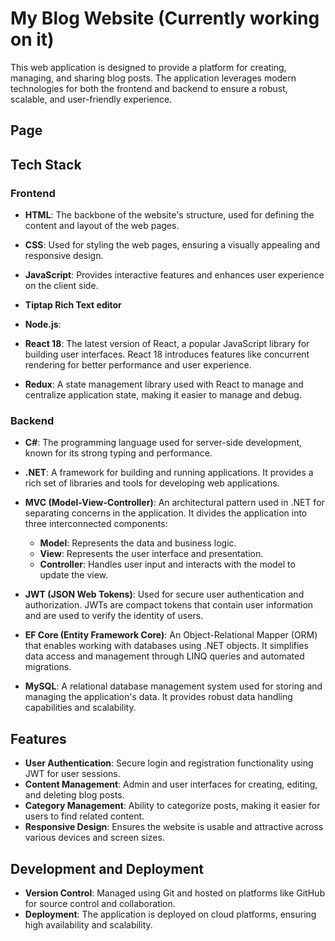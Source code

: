 # My Blog Website (Currently working on it)

This web application is designed to provide a platform for creating, managing, and sharing blog posts. The application leverages modern technologies for both the frontend and backend to ensure a robust, scalable, and user-friendly experience.

## Page 


## Tech Stack

### Frontend

- **HTML**: The backbone of the website's structure, used for defining the content and layout of the web pages.
- **CSS**: Used for styling the web pages, ensuring a visually appealing and responsive design.
- **JavaScript**: Provides interactive features and enhances user experience on the client side.
- **Tiptap Rich Text editor**

- **Node.js**: 
- **React 18**: The latest version of React, a popular JavaScript library for building user interfaces. React 18 introduces features like concurrent rendering for better performance and user experience.
- **Redux**: A state management library used with React to manage and centralize application state, making it easier to manage and debug.

### Backend

- **C#**: The programming language used for server-side development, known for its strong typing and performance.
- **.NET**: A framework for building and running applications. It provides a rich set of libraries and tools for developing web applications.
- **MVC (Model-View-Controller)**: An architectural pattern used in .NET for separating concerns in the application. It divides the application into three interconnected components:
  - **Model**: Represents the data and business logic.
  - **View**: Represents the user interface and presentation.
  - **Controller**: Handles user input and interacts with the model to update the view.

- **JWT (JSON Web Tokens)**: Used for secure user authentication and authorization. JWTs are compact tokens that contain user information and are used to verify the identity of users.
- **EF Core (Entity Framework Core)**: An Object-Relational Mapper (ORM) that enables working with databases using .NET objects. It simplifies data access and management through LINQ queries and automated migrations.
- **MySQL**: A relational database management system used for storing and managing the application's data. It provides robust data handling capabilities and scalability.

## Features

- **User Authentication**: Secure login and registration functionality using JWT for user sessions.
- **Content Management**: Admin and user interfaces for creating, editing, and deleting blog posts.
- **Category Management**: Ability to categorize posts, making it easier for users to find related content.
- **Responsive Design**: Ensures the website is usable and attractive across various devices and screen sizes.

## Development and Deployment

- **Version Control**: Managed using Git and hosted on platforms like GitHub for source control and collaboration.
- **Deployment**: The application is deployed on cloud platforms, ensuring high availability and scalability.
